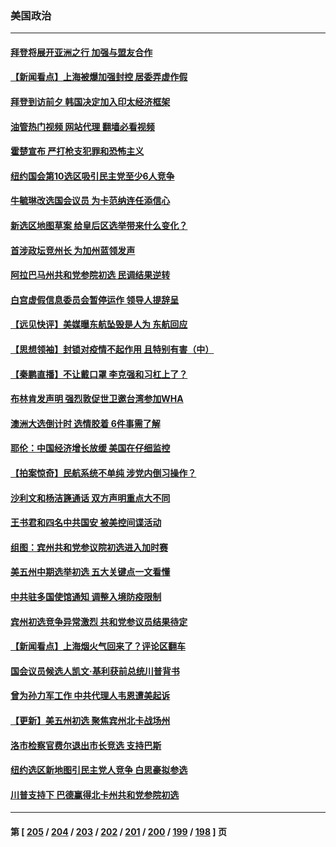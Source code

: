 ### 美国政治
---
#### [拜登将展开亚洲之行 加强与盟友合作](../../pages/ncid1078159/n13740583.md?05192045) 
#### [【新闻看点】上海被爆加强封控 居委弄虚作假](../../pages/ncid1078159/n13740247.md?05192045) 
#### [拜登到访前夕 韩国决定加入印太经济框架](../../pages/ncid1078159/n13740458.md?05192045) 
#### [油管热门视频 网站代理 翻墙必看视频](http://209.222.30.114:81/youtube.html?05192045)
#### [霍楚宣布 严打枪支犯罪和恐怖主义](../../pages/ncid1078159/n13740417.md?05192045) 
#### [纽约国会第10选区吸引民主党至少6人竞争](../../pages/ncid1078159/n13740441.md?05192045) 
#### [牛毓琳改选国会议员 为卡范纳连任添信心](../../pages/ncid1078159/n13740435.md?05192045) 
#### [新选区地图草案 给皇后区选举带来什么变化？](../../pages/ncid1078159/n13740438.md?05192045) 
#### [首涉政坛竞州长 为加州蓝领发声](../../pages/ncid1078159/n13740322.md?05192045) 
#### [阿拉巴马州共和党参院初选 民调结果逆转](../../pages/ncid1078159/n13740258.md?05192045) 
#### [白宫虚假信息委员会暂停运作 领导人提辞呈](../../pages/ncid1078159/n13740256.md?05192045) 
#### [【远见快评】美媒曝东航坠毁是人为 东航回应](../../pages/ncid1078159/n13740248.md?05192045) 
#### [【思想领袖】封锁对疫情不起作用 且特别有害（中）](../../pages/ncid1078159/n13735181.md?05192045) 
#### [【秦鹏直播】不让戴口罩 李克强和习杠上了？](../../pages/ncid1078159/n13740262.md?05192045) 
#### [布林肯发声明 强烈敦促世卫邀台湾参加WHA](../../pages/ncid1078159/n13740190.md?05192045) 
#### [澳洲大选倒计时 选情胶着 6件事需了解](../../pages/ncid1078159/n13740166.md?05192045) 
#### [耶伦：中国经济增长放缓 美国在仔细监控](../../pages/ncid1078159/n13740151.md?05192045) 
#### [【拍案惊奇】民航系统不单纯 涉党内倒习操作？](../../pages/ncid1078159/n13740136.md?05192045) 
#### [沙利文和杨洁篪通话 双方声明重点大不同](../../pages/ncid1078159/n13740117.md?05192045) 
#### [王书君和四名中共国安 被美控间谍活动](../../pages/ncid1078159/n13740137.md?05192045) 
#### [组图：宾州共和党参议院初选进入加时赛](../../pages/ncid1078159/n13739807.md?05192045) 
#### [美五州中期选举初选 五大关键点一文看懂](../../pages/ncid1078159/n13740083.md?05192045) 
#### [中共驻多国使馆通知 调整入境防疫限制](../../pages/ncid1078159/n13739965.md?05192045) 
#### [宾州初选竞争异常激烈 共和党参议员结果待定](../../pages/ncid1078159/n13740045.md?05192045) 
#### [【新闻看点‭】上海烟火气回来了？评论区翻车](../../pages/ncid1078159/n13739273.md?05192045) 
#### [国会议员候选人凯文·基利获前总统川普背书](../../pages/ncid1078159/n13739553.md?05192045) 
#### [曾为孙力军工作 中共代理人韦恩遭美起诉](../../pages/ncid1078159/n13739487.md?05192045) 
#### [【更新】美五州初选 聚焦宾州北卡战场州](../../pages/ncid1078159/n13739350.md?05192045) 
#### [洛市检察官费尔退出市长竞选 支持巴斯](../../pages/ncid1078159/n13739547.md?05192045) 
#### [纽约选区新地图引民主党人竞争 白思豪拟参选](../../pages/ncid1078159/n13739438.md?05192045) 
#### [川普支持下 巴德赢得北卡州共和党参院初选](../../pages/ncid1078159/n13739517.md?05192045) 

---
#### 第 [ [205](./205.md?05192045) / [204](./204.md?05192045) / [203](./203.md?05192045) / [202](./202.md?05192045) / [201](./201.md?05192045) / [200](./200.md?05192045) / [199](./199.md?05192045) / [198](./198.md?05192045) ] 页
